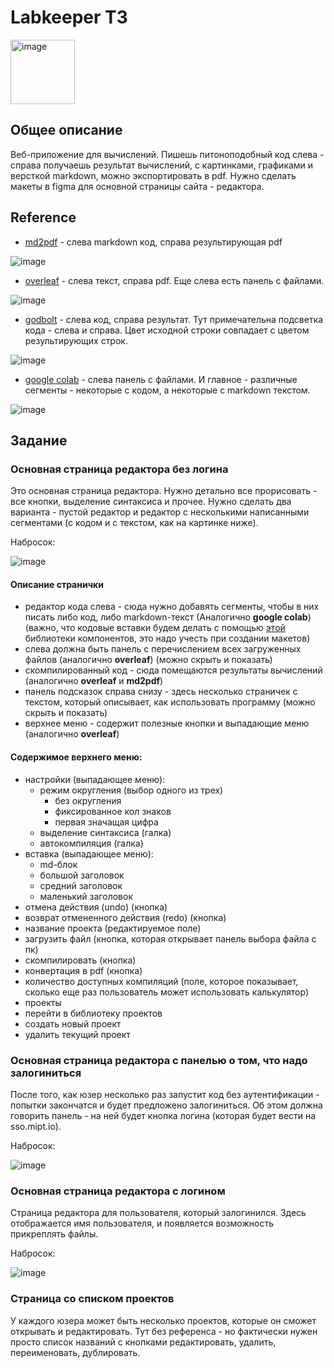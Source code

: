# Labkeeper ТЗ

<img width="103" alt="image" src="https://github.com/user-attachments/assets/b2c56766-e7b1-4611-bd33-e526bbd6992a">

## Общее описание

Веб-приложение для вычислений.
Пишешь питоноподобный код слева - справа получаешь результат вычислений, с картинками, графиками и версткой markdown, можно экспортировать в pdf. 
Нужно сделать макеты в figma для основной страницы сайта - редактора.

## Reference

* [md2pdf](https://md2pdf.netlify.app/) - слева markdown код, справа результирующая pdf

![image](https://github.com/user-attachments/assets/9a4775ad-e48c-4cd2-8e97-9b68e4570c2d)

* [overleaf](https://www.overleaf.com/login?) - слева текст, справа pdf. Еще слева есть панель с файлами.

![image](https://github.com/user-attachments/assets/9a8f250a-3185-43c8-b0ae-d2619b8ed31c)

* [godbolt](https://godbolt.org/) - слева код, справа результат. Тут примечательна подсветка кода - слева и справа. Цвет исходной строки совпадает с цветом результирующих строк.

![image](https://github.com/user-attachments/assets/27e7f264-4a5c-49d0-88dd-c9551e106638)

* [google colab](https://colab.research.google.com/) - слева панель с файлами. И главное - различные сегменты - некоторые с кодом, а некоторые с markdown текстом.

![image](https://github.com/user-attachments/assets/f847ff4e-c8ec-422d-89c5-c5794aec6c51)

## Задание

### Основная страница редактора без логина

Это основная страница редактора. Нужно детально все прорисовать - все кнопки, выделение синтаксиса и прочее. Нужно сделать два варианта - пустой редактор и редактор с несколькими написанными сегментами (с кодом и с текстом, как на картинке ниже).

Набросок:

![image](https://github.com/user-attachments/assets/dcc8b6cc-e001-495c-ae5b-3699fa2b7242)

#### Описание странички

* редактор кода слева - сюда нужно добавять сегменты, чтобы в них писать либо код, либо markdown-текст (Аналогично **google colab**) (важно, что кодовые вставки будем делать с помощью [этой](https://codemirror.net/) библиотеки компонентов, это надо учесть при создании макетов)
* слева должна быть панель с перечислением всех загруженных файлов (аналогично **overleaf**) (можно скрыть и показать)
* скомпилированный код - сюда помещаются результаты вычислений (аналогично **overleaf** и **md2pdf**)
* панель подсказок справа снизу - здесь несколько страничек с текстом, который описывает, как использовать программу (можно скрыть и показать)
* верхнее меню - содержит полезные кнопки и выпадающие меню (аналогично **overleaf**)

#### Содержимое верхнего меню:

* настройки (выпадающее меню):
  * режим округления (выбор одного из трех)
    * без округления
    * фиксированное кол знаков
    * первая значащая цифра
  * выделение синтаксиса (галка)
  * автокомпиляция (галка)
* вставка (выпадающее меню):
  * md-блок
  * большой заголовок
  * средний заголовок
  * маленький заголовок
* отмена действия (undo) (кнопка)
* возврат отмененного действия (redo) (кнопка)
* название проекта (редактируемое поле)
* загрузить файл (кнопка, которая открывает панель выбора файла с пк)
* скомпилировать (кнопка)
* конвертация в pdf (кнопка)
* количество доступных компиляций (поле, которое показывает, сколько еще раз пользователь может использовать калькулятор)
* проекты
 * перейти в библиотеку проектов
 * создать новый проект
 * удалить текущий проект

### Основная страница редактора с панелью о том, что надо залогиниться

После того, как юзер несколько раз запустит код без аутентификации - попытки закончатся и будет предложено залогиниться. Об этом должна говорить панель - на ней будет кнопка логина (которая будет вести на sso.mipt.io).

Набросок:

![image](https://github.com/user-attachments/assets/00c89d06-ac0a-4420-b13b-9cfb402632a5)

### Основная страница редактора с логином

Страница редактора для пользователя, который залогинился. Здесь отображается имя пользователя, и появляется возможность прикреплять файлы.

Набросок:

![image](https://github.com/user-attachments/assets/924b6af7-15e2-44e1-bc06-9e5b83dab062)

### Страница со списком проектов

У каждого юзера может быть несколько проектов, которые он сможет открывать и редактировать.
Тут без референса - но фактически нужен просто список названий с кнопками редактировать, удалить, переименовать, дублировать.
